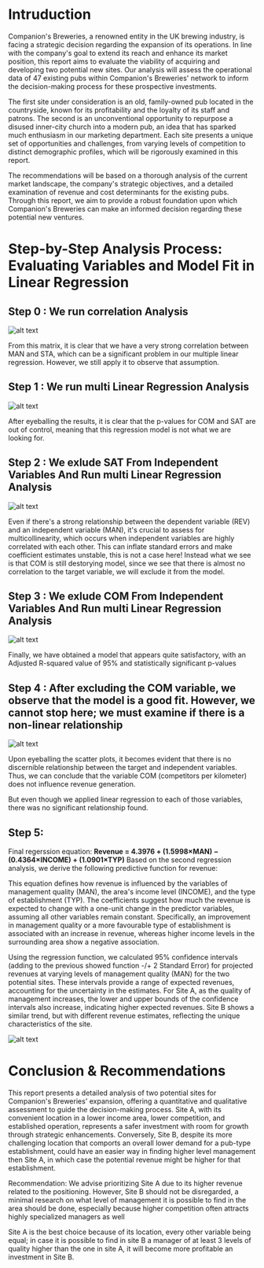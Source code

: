 # Intruduction 
Companion's Breweries, a renowned entity in the UK brewing industry, is facing a strategic decision regarding the expansion of its operations. In line with the company's goal to extend its reach and enhance its market position, this report aims to evaluate the viability of acquiring and developing two potential new sites. Our analysis will assess the operational data of 47 existing pubs within Companion's Breweries' network to inform the decision-making process for these prospective investments. 

The first site under consideration is an old, family-owned pub located in the countryside, known for its profitability and the loyalty of its staff and patrons. The second is an unconventional opportunity to repurpose a disused inner-city church into a modern pub, an idea that has sparked much enthusiasm in our marketing department. Each site presents a unique set of opportunities and challenges, from varying levels of competition to distinct demographic profiles, which will be rigorously examined in this report. 

The recommendations will be based on a thorough analysis of the current market landscape, the company's strategic objectives, and a detailed examination of revenue and cost determinants for the existing pubs. Through this report, we aim to provide a robust foundation upon which Companion's Breweries can make an informed decision regarding these potential new ventures.

# Step-by-Step Analysis Process: Evaluating Variables and Model Fit in Linear Regression
## Step 0 : We run correlation Analysis
   ![alt text](resources/correlation_matrix.png)
   
   From this matrix, it is clear that we have a very strong correlation between MAN and STA, which can be a significant problem in our multiple linear regression. However, we still apply it to observe that assumption.
## Step 1 : We run multi Linear Regression Analysis
   ![alt text](resources/linear_regression_step1.png)
    
   After eyeballing the results, it is clear that the p-values for COM and SAT are out of control, meaning that this regression model is not what we are looking for.
## Step 2 : We exlude SAT From Independent Variables And Run multi Linear Regression Analysis
   ![alt text](resources/linear_regression_step2.png)
   
   Even if there's a strong relationship between the dependent variable (REV) and an independent variable (MAN), it's crucial to assess for multicollinearity, which occurs when independent variables are highly correlated with each other. This can inflate standard errors and make coefficient estimates unstable, this is not a case here!
   Instead what we see is that COM is still destorying model, since we see that there is almost no correlation to the target variable, we will exclude it from the model.
## Step 3 : We exlude COM From Independent Variables And Run multi Linear Regression Analysis   
   ![alt text](resources/linear_regression_step3.png)
   
   Finally, we have obtained a model that appears quite satisfactory, with an Adjusted R-squared value of 95% and statistically significant p-values
## Step 4 : After excluding the COM variable, we observe that the model is a good fit. However, we cannot stop here; we must examine if there is a non-linear relationship
   ![alt text](resources/com_variable_non_linearscatter.png)

   Upon eyeballing the scatter plots, it becomes evident that there is no discernible relationship between the target and independent variables. Thus, we can conclude that the variable COM (competitors per kilometer) does not influence revenue generation.

   But even though we applied linear regression to each of those variables, there was no significant relationship found.

## Step 5: 
   Final regerssion equation:
 **Revenue = 4.3976 + (1.5998×MAN) − (0.4364×INCOME) + (1.0901×TYP)**
 Based on the second regression analysis, we derive the following predictive function for revenue: 
 
 This equation defines how revenue is influenced by the variables of management quality (MAN), the area's income level (INCOME), and the type of establishment (TYP). The coefficients suggest how much the revenue is expected to change with a one-unit change in the predictor variables, assuming all other variables remain constant. Specifically, an improvement in management quality or a more favourable type of establishment is associated with an increase in revenue, whereas higher income levels in the surrounding area show a negative association.  

 Using the regression function, we calculated 95% confidence intervals (adding to the previous showed function -/+ 2 Standard Error) for projected revenues at varying levels of management quality (MAN) for the two potential sites. These intervals provide a range of expected revenues, accounting for the uncertainty in the estimates. For Site A, as the quality of management increases, the lower and upper bounds of the confidence intervals also increase, indicating higher expected revenues. Site B shows a similar trend, but with different revenue estimates, reflecting the unique characteristics of the site.

 ![alt text](resources/plugin_values_inequation_step5.png)

# Conclusion & Recommendations  
This report presents a detailed analysis of two potential sites for Companion's Breweries' expansion, offering a quantitative and qualitative assessment to guide the decision-making process. Site A, with its convenient location in a lower income area, lower competition, and established operation, represents a safer investment with room for growth through strategic enhancements. Conversely, Site B, despite its more challenging location that comports an overall lower demand for a pub-type establishment, could have an easier way in finding higher level management then Site A, in which case the potential revenue might be higher for that establishment. 

Recommendation: We advise prioritizing Site A due to its higher revenue related to the positioning. However, Site B should not be disregarded, a minimal research on what level of management it is possible to find in the area should be done, especially because higher competition often attracts highly specialized managers as well 

Site A is the best choice because of its location, every other variable being equal; in case it is possible to find in site B a manager of at least 3 levels of quality higher than the one in site A, it will become more profitable an investment in Site B. 